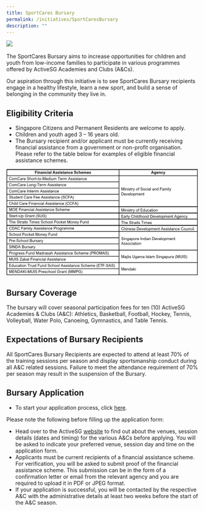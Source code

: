 ```yaml
---
title: SportCares Bursary
permalink: /initiatives/SportCaresBursary
description: ""
---
```

![](/images/communities-of-care-1.jpg)




The SportCares Bursary aims to increase opportunities for children and youth from low-income families to participate in various programmes offered by ActiveSG Academies and Clubs (A&Cs). 

Our aspiration through this initiative is to see SportCares Bursary recipients engage in a healthy lifestyle, learn a new sport, and build a sense of belonging in the community they live in.   

**Eligibility** **Criteria**
-
* Singapore Citizens and Permanent Residents are welcome to apply. 
* Children and youth aged 3 – 16 years old. 
* The Bursary recipient and/or applicant must be currently receiving financial assistance from a government or non-profit organisation. Please refer to the table below for examples of eligible financial assistance schemes. 

![Financial Assistance Schemes](/images/FA%20Schemes_Website.png)

**Bursary** **Coverage** 
- 
The bursary will cover seasonal participation fees for ten (10) ActiveSG Academies & Clubs (A&C): Athletics, Basketball, Football, Hockey, Tennis, Volleyball, Water Polo, Canoeing, Gymnastics, and Table Tennis.

**Expectations of Bursary Recipients**
-
All SportCares Bursary Recipients are expected to attend at least 70% of the training sessions per season and display sportsmanship conduct during all A&C related sessions. Failure to meet the attendance requirement of 70% per season may result in the suspension of the Bursary. 


**Bursary Application**
-
* To start your application process, click [here](https://go.gov.sg/sportcaresbursaries-applicationform).  

Please note the following before filling up the application form:
* Head over to the ActiveSG [website](https://www.myactivesg.com/programmes/academy) to find out about the venues, session details (dates and timing) for the various A&Cs before applying. You will be asked to indicate your preferred venue, session day and time on the application form. 
* Applicants must be current recipients of a financial assistance scheme. For verification, you will be asked to submit proof of the financial assistance scheme. This submission can be in the form of a confirmation letter or email from the relevant agency and you are required to upload it in PDF or JPEG format.
* If your application is successful, you will be contacted by the respective A&C with the administrative details at least two weeks before the start of the A&C season.
